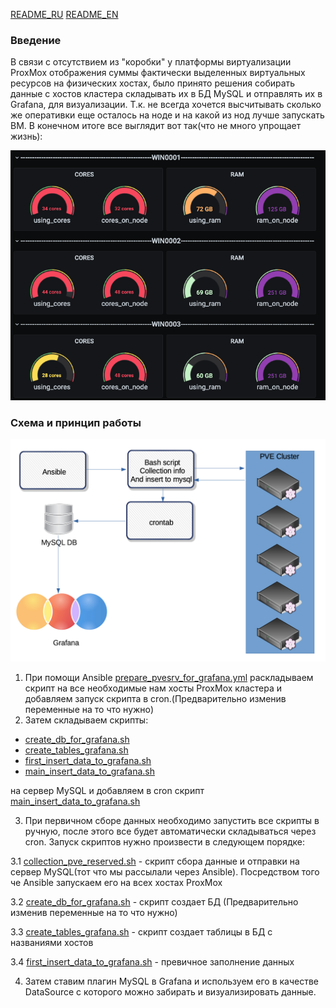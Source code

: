 [README_RU](README.md) [README_EN](README_EN.md)
### Введение
В связи с отсутствием из "коробки" у платформы виртуализации ProxMox отображения суммы фактически выделенных виртуальных ресурсов на физических хостах, было принято решения собирать данные с хостов кластера складывать их в БД MySQL и отправлять их в Grafana, для визуализации. Т.к. не всегда хочется высчитывать сколько же оперативки еще осталось на ноде и на какой из нод лучше запускать ВМ. В конечном итоге все выглядит вот так(что не много упрощает жизнь):

![grafana_final](docs/grafana.png)

### Схема и принцип работы
![main_scheme](docs/grafana_collect_kvm.png)
1. При помощи Ansible [prepare_pvesrv_for_grafana.yml](playbooks/prepare_pvesrv_for_grafana.yml) раскладываем скрипт на все необходимые нам хосты ProxMox кластера и добавляем запуск скрипта в cron.(Предварительно изменив переменные на то что нужно)
2. Затем складываем скрипты:
* [create_db_for_grafana.sh](scripts/create_db_for_grafana.sh)
* [create_tables_grafana.sh](scripts/create_tables_grafana.sh)
* [first_insert_data_to_grafana.sh](scripts/first_insert_data_to_grafana.sh)
* [main_insert_data_to_grafana.sh](scripts/main_insert_data_to_grafana.sh)

 на сервер MySQL и добавляем в cron скрипт [main_insert_data_to_grafana.sh](scripts/main_insert_data_to_grafana.sh)

3. При первичном сборе данных необходимо запустить все скрипты в ручную, после этого все будет автоматически складываться через cron. Запуск скриптов нужно произвести в следующем порядке:  

 3.1 [collection_pve_reserved.sh](scripts/collection_pve_reserved.sh) - скрипт сбора данные и отправки на сервер MySQL(тот что мы рассылали через Ansible). Посредством того че Ansible запускаем его на всех хостах ProxMox

 3.2 [create_db_for_grafana.sh](scripts/create_db_for_gragana.sh) - скрипт создает БД (Предварительно изменив переменные на то что нужно)

 3.3  [create_tables_grafana.sh](scripts/create_tables_grafana.sh) - скрипт создает таблицы в БД с названиями хостов

 3.4  [first_insert_data_to_grafana.sh](scripts/first_insert_data_to_grafana.sh) - превичное заполнение данных

4. Затем ставим плагин MySQL в Grafana и используем его в качестве DataSource с которого можно забирать и визуализировать данные.
